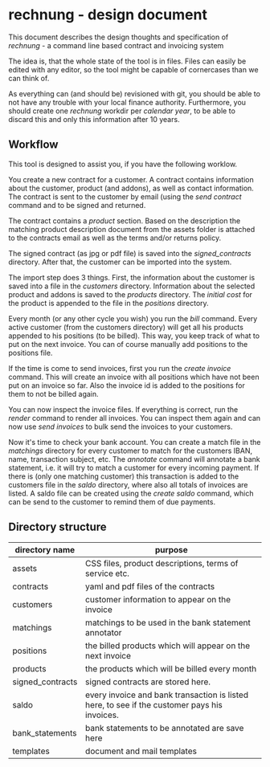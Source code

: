 # rechnung - design document

This document describes the design thoughts and specification
of *rechnung* - a command line based contract and invoicing 
system

The idea is, that the whole state of the tool is in files. 
Files can easily be edited with any editor, so the tool might
be capable of cornercases than we can think of.

As everything can (and should be) revisioned with git, you 
should be able to not have any trouble with your local finance
authority. Furthermore, you should create one *rechnung* workdir
per *calendar year*, to be able to discard this and only this 
information after 10 years.

## Workflow

This tool is designed to assist you, if you have the following 
worklow.

You create a new contract for a customer. A contract contains
information about the customer, product (and addons), as well
as contact information. The contract is sent to the customer
by email (using the *send contract* command  and to be signed 
and returned. 

The contract contains a *product* section. Based on the 
description the matching product description document from 
the assets folder is attached to the contracts email as
well as the terms and/or returns policy.

The signed contract (as jpg or pdf file) is saved into the 
*signed\_contracts* directory. After that, the customer can 
be imported into the system. 

The import step does 3 things. First, the information about the
customer is saved into a file in the *customers* directory.
Information about the selected product and addons is saved
to the *products* directory. The *initial cost* for the 
product is appended to the file in the *positions* directory.  

Every month (or any other cycle you wish) you run the *bill*
command. Every active customer (from the customers directory) 
will get all his products appended to his positions (to be 
billed). This way, you keep track of what to put on the 
next invoice. You can of course manually add positions to 
the positions file.

If the time is come to send invoices, first you run the 
*create invoice* command. This will create an invoice with 
all positions which have not been put on an invoice so far.
Also the invoice id is added to the positions for them to 
not be billed again.

You can now inspect the invoice files. If everything is correct,
run the *render* command to render all invoices. You can 
inspect them again and can now use *send invoices* to bulk send
the invoices to your customers. 

Now it's time to check your bank account. You can create a 
match file in the *matchings* directory for every customer 
to match for the customers IBAN, name, transaction subject, etc.
The *annotate* command will annotate a bank statement, i.e. it
will try to match a customer for every incoming payment. If 
there is (only one matching customer) this transaction is added
to the customers file in the *saldo* directory, where also all
totals of invoices are listed. A saldo file can be created using
the *create saldo* command, which can be send to the customer 
to remind them of due payments.

## Directory structure

directory name     | purpose
-------------------|--------
assets	           | CSS files, product descriptions, terms of service etc.
contracts          | yaml and pdf files of the contracts
customers	   | customer information to appear on the invoice
matchings	   | matchings to be used in the bank statement annotator
positions	   | the billed products which will appear on the next invoice
products           | the products which will be billed every month
signed\_contracts  | signed contracts are stored here. 
saldo		   | every invoice and bank transaction is listed here, to see if the customer pays his invoices. 
bank\_statements   | bank statements to be annotated are save here
templates          | document and mail templates
